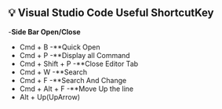 ## 💡 Visual Studio Code Useful ShortcutKey


-**Side Bar Open/Close**
  - Cmd + B
-**Quick Open
  - Cmd + P
-**Display all Command
  - Cmd + Shift + P
-**Close Editor Tab
  - Cmd + W
-**Search
  - Cmd + F
-**Search And Change
  - Cmd + Alt + F
-**Move Up the line
  - Alt + Up(UpArrow)

